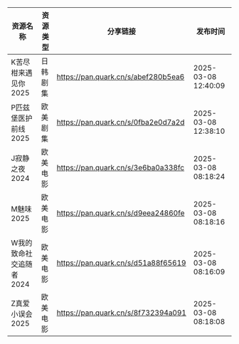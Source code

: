 | 资源名称           | 资源类型 | 分享链接                                | 发布时间                |
| -------------- | ---- | ----------------------------------- | ------------------- |
| K苦尽柑来遇见你2025   | 日韩剧集 | https://pan.quark.cn/s/abef280b5ea6 | 2025-03-08 12:40:09 |
| P匹兹堡医护前线2025   | 欧美剧集 | https://pan.quark.cn/s/0fba2e0d7a2d | 2025-03-08 12:38:10 |
| J寂静之夜2024      | 欧美电影 | https://pan.quark.cn/s/3e6ba0a338fc | 2025-03-08 08:18:24 |
| M魅味2025        | 欧美电影 | https://pan.quark.cn/s/d9eea24860fe | 2025-03-08 08:18:16 |
| W我的致命社交追随者2024 | 欧美电影 | https://pan.quark.cn/s/d51a88f65619 | 2025-03-08 08:16:09 |
| Z真爱小误会2025     | 欧美电影 | https://pan.quark.cn/s/8f732394a091 | 2025-03-08 08:18:08 |
